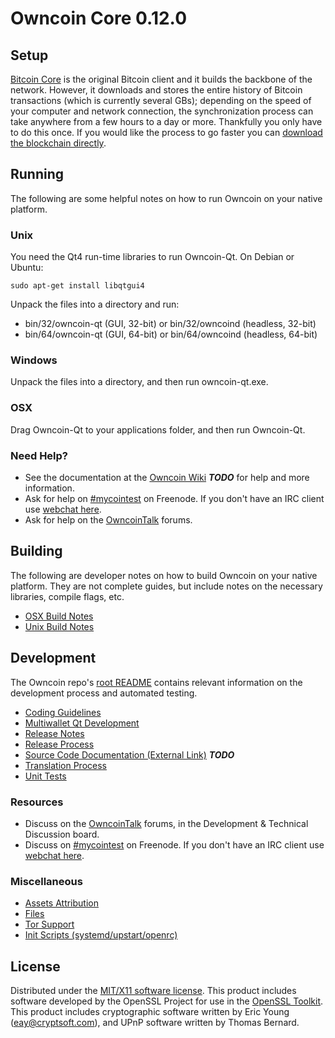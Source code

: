 Owncoin Core 0.12.0
=====================

Setup
---------------------
[Bitcoin Core](http://bitcoin.org/en/download) is the original Bitcoin client and it builds the backbone of the network. However, it downloads and stores the entire history of Bitcoin transactions (which is currently several GBs); depending on the speed of your computer and network connection, the synchronization process can take anywhere from a few hours to a day or more. Thankfully you only have to do this once. If you would like the process to go faster you can [download the blockchain directly](bootstrap.md).

Running
---------------------
The following are some helpful notes on how to run Owncoin on your native platform.

### Unix

You need the Qt4 run-time libraries to run Owncoin-Qt. On Debian or Ubuntu:

	sudo apt-get install libqtgui4

Unpack the files into a directory and run:

- bin/32/owncoin-qt (GUI, 32-bit) or bin/32/owncoind (headless, 32-bit)
- bin/64/owncoin-qt (GUI, 64-bit) or bin/64/owncoind (headless, 64-bit)



### Windows

Unpack the files into a directory, and then run owncoin-qt.exe.

### OSX

Drag Owncoin-Qt to your applications folder, and then run Owncoin-Qt.

### Need Help?

* See the documentation at the [Owncoin Wiki](https://en.bitcoin.it/wiki/Main_Page) ***TODO***
for help and more information.
* Ask for help on [#mycointest](http://webchat.freenode.net?channels=mycointest) on Freenode. If you don't have an IRC client use [webchat here](http://webchat.freenode.net?channels=mycointest).
* Ask for help on the [OwncoinTalk](https://owncointalk.org/) forums.

Building
---------------------
The following are developer notes on how to build Owncoin on your native platform. They are not complete guides, but include notes on the necessary libraries, compile flags, etc.

- [OSX Build Notes](build-osx.md)
- [Unix Build Notes](build-unix.md)

Development
---------------------
The Owncoin repo's [root README](https://github.com/AndrijKolomiets/dragoncoin/blob/master/README.md) contains relevant information on the development process and automated testing.

- [Coding Guidelines](coding.md)
- [Multiwallet Qt Development](multiwallet-qt.md)
- [Release Notes](release-notes.md)
- [Release Process](release-process.md)
- [Source Code Documentation (External Link)](https://dev.visucore.com/bitcoin/doxygen/) ***TODO***
- [Translation Process](translation_process.md)
- [Unit Tests](unit-tests.md)

### Resources
* Discuss on the [OwncoinTalk](https://owncointalk.org/) forums, in the Development & Technical Discussion board.
* Discuss on [#mycointest](http://webchat.freenode.net/?channels=mycointest) on Freenode. If you don't have an IRC client use [webchat here](http://webchat.freenode.net/?channels=mycointest).

### Miscellaneous
- [Assets Attribution](assets-attribution.md)
- [Files](files.md)
- [Tor Support](tor.md)
- [Init Scripts (systemd/upstart/openrc)](init.md)

License
---------------------
Distributed under the [MIT/X11 software license](http://www.opensource.org/licenses/mit-license.php).
This product includes software developed by the OpenSSL Project for use in the [OpenSSL Toolkit](https://www.openssl.org/). This product includes
cryptographic software written by Eric Young ([eay@cryptsoft.com](mailto:eay@cryptsoft.com)), and UPnP software written by Thomas Bernard.
